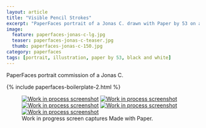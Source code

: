 ```yaml
---
layout: article
title: "Visible Pencil Strokes"
excerpt: "PaperFaces portrait of a Jonas C. drawn with Paper by 53 on an iPad."
image: 
  feature: paperfaces-jonas-c-lg.jpg
  teaser: paperfaces-jonas-c-teaser.jpg
  thumb: paperfaces-jonas-c-150.jpg
category: paperfaces
tags: [portrait, illustration, paper by 53, black and white]
---
```


PaperFaces portrait commission of a Jonas C.

{% include paperfaces-boilerplate-2.html %}

<figure class="third">
  <a href="{{ site.url }}/images/paperfaces-jonas-c-process-1-lg.jpg"><img src="{{ site.url }}/images/paperfaces-jonas-c-process-1-600.jpg" alt="Work in process screenshot"></a>
  <a href="{{ site.url }}/images/paperfaces-jonas-c-process-2-lg.jpg"><img src="{{ site.url }}/images/paperfaces-jonas-c-process-2-600.jpg" alt="Work in process screenshot"></a>
  <a href="{{ site.url }}/images/paperfaces-jonas-c-process-3-lg.jpg"><img src="{{ site.url }}/images/paperfaces-jonas-c-process-3-600.jpg" alt="Work in process screenshot"></a>
  <a href="{{ site.url }}/images/paperfaces-jonas-c-process-4-lg.jpg"><img src="{{ site.url }}/images/paperfaces-jonas-c-process-4-600.jpg" alt="Work in process screenshot"></a>
  <a href="{{ site.url }}/images/paperfaces-jonas-c-process-5-lg.jpg"><img src="{{ site.url }}/images/paperfaces-jonas-c-process-5-600.jpg" alt="Work in process screenshot"></a>
  <figcaption>Work in progress screen captures Made with Paper.</figcaption>
</figure>